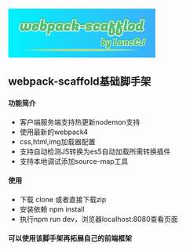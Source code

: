 ![logo](https://github.com/LancCJ/github-project-docs/raw/master/doc/webpack-scaffold/webpack-scaffold.png)
## webpack-scaffold基础脚手架

#### 功能简介
* 客户端服务端支持热更新nodemon支持
* 使用最新的webpack4
* css,html,img加载器配置
* 支持自动检测JS转换为es5自动加载所需转换插件
* 支持本地调试添加source-map工具

#### 使用
* 下载 clone 或者直接下载zip
* 安装依赖 npm install
* 执行npm run dev，浏览器localhost:8080查看页面

#### 可以使用该脚手架再拓展自己的前端框架
